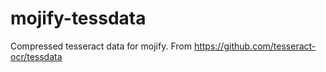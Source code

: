 # mojify-tessdata
Compressed tesseract data for mojify. From https://github.com/tesseract-ocr/tessdata
